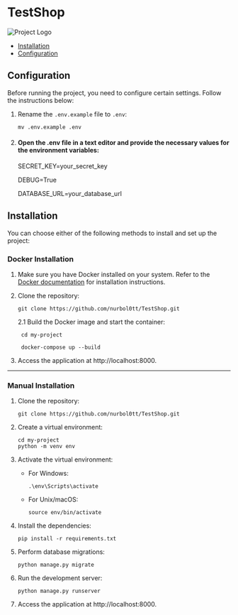 # TestShop

![Project Logo](/path/to/logo.png)


- [Installation](#installation)
- [Configuration](#configuration)


## Configuration

Before running the project, you need to configure certain settings. Follow the instructions below:

1. Rename the `.env.example` file to `.env`:

   ```shell
   mv .env.example .env
   
2. #### Open the .env file in a text editor and provide the necessary values for the environment variables:
    SECRET_KEY=your_secret_key

    DEBUG=True

    DATABASE_URL=your_database_url


## Installation

You can choose either of the following methods to install and set up the project:

### Docker Installation

1. Make sure you have Docker installed on your system. Refer to the [Docker documentation](https://docs.docker.com/get-docker/) for installation instructions.


2. Clone the repository:
    ```
    git clone https://github.com/nurbol0tt/TestShop.git
    ```
   2.1 Build the Docker image and start the container:
   ```
    cd my-project
   ```
   ```
    docker-compose up --build
   ```

3. Access the application at http://localhost:8000.
___


### Manual Installation

1. Clone the repository:
    ```
    git clone https://github.com/nurbol0tt/TestShop.git
    ```

2. Create a virtual environment:
    ```
    cd my-project
    python -m venv env
    ```

3. Activate the virtual environment:
   * For Windows:
      ```
      .\env\Scripts\activate
      ```
   * For Unix/macOS:
      ```
      source env/bin/activate
      ```
     

4. Install the dependencies:
    ```
    pip install -r requirements.txt
    ```

5. Perform database migrations:
   ```
   python manage.py migrate
   ```

6. Run the development server:

   ``` 
   python manage.py runserver
   ```
   
7. Access the application at http://localhost:8000.
